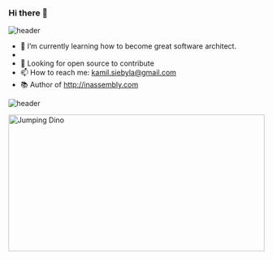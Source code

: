 ### Hi there 👋
![header](https://capsule-render.vercel.app/api?type=rect&color=gradient&height=1&width=100%)
- 🌱 I’m currently learning how to become great software architect.
- 
- 🤔 Looking for open source to contribute
- 📫 How to reach me: kamil.siebyla@gmail.com
- 📚 Author of http://inassembly.com

![header](https://capsule-render.vercel.app/api?type=rect&color=gradient&height=1&width=100%)

<img style="opacity: 10;" src="https://s1.ax1x.com/2020/07/26/apu6AI.gif" alt="Jumping Dino" width="100%" height="270">
